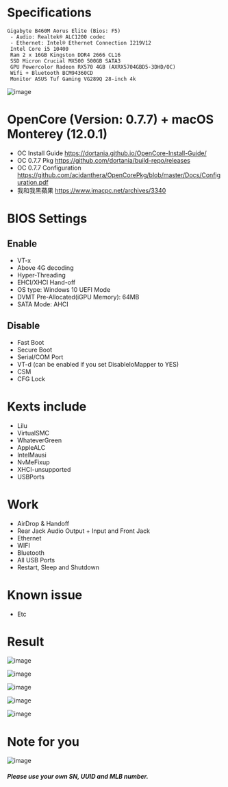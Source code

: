 # Specifications  
    Gigabyte B460M Aorus Elite (Bios: F5)
     - Audio: Realtek® ALC1200 codec
     - Ethernet: Intel® Ethernet Connection I219V12
     Intel Core i5 10400
     Ram 2 x 16GB Kingston DDR4 2666 CL16
     SSD Micron Crucial MX500 500GB SATA3
     GPU Powercolor Radeon RX570 4GB (AXRX5704GBD5-3DHD/OC)
     Wifi + Bluetooth BCM94360CD 
     Monitor ASUS Tuf Gaming VG289Q 28-inch 4k
  ![image](https://github.com/ericai0803/Gigabyte-B460M-Aorus-Elite-Hackintosh-Open-Core/blob/main/Images/system%20info.jpg)
     
# OpenCore (Version: 0.7.7) + macOS Monterey (12.0.1)
* OC Install Guide https://dortania.github.io/OpenCore-Install-Guide/
* OC 0.7.7 Pkg https://github.com/dortania/build-repo/releases
* OC 0.7.7 Configuration https://github.com/acidanthera/OpenCorePkg/blob/master/Docs/Configuration.pdf
* 我和我黑蘋果 https://www.imacpc.net/archives/3340
# BIOS Settings
## Enable
* VT-x
* Above 4G decoding
* Hyper-Threading
* EHCI/XHCI Hand-off
* OS type: Windows 10 UEFI Mode
* DVMT Pre-Allocated(iGPU Memory): 64MB
* SATA Mode: AHCI
## Disable
* Fast Boot
* Secure Boot
* Serial/COM Port
* VT-d (can be enabled if you set DisableIoMapper to YES)
* CSM
* CFG Lock 
# Kexts include
* Lilu
* VirtualSMC
* WhateverGreen
* AppleALC
* IntelMausi
* NvMeFixup 
* XHCI-unsupported
* USBPorts
# Work
* AirDrop & Handoff
* Rear Jack Audio Output + Input and Front Jack
* Ethernet
* WIFI
* Bluetooth
* All USB Ports
* Restart, Sleep and Shutdown
# Known issue
* Etc
# Result
![image](https://github.com/ericai0803/Gigabyte-B460M-Aorus-Elite-Hackintosh-Open-Core/blob/main/Images/Intel%20Gadget.jpg)

![image](https://github.com/ericai0803/Gigabyte-B460M-Aorus-Elite-Hackintosh-Open-Core/blob/main/Images/videoproc.jpg)

![image](https://github.com/ericai0803/Gigabyte-B460M-Aorus-Elite-Hackintosh-Open-Core/blob/main/Images/Geek5%20CPU%20Bench.png)

![image](https://github.com/ericai0803/Gigabyte-B460M-Aorus-Elite-Hackintosh-Open-Core/blob/main/Images/Geek5%20GPU%20Bench.png)

![image](https://github.com/ericai0803/Gigabyte-B460M-Aorus-Elite-Hackintosh-Open-Core/blob/main/Images/%20CineBenchR20.png)

# Note for you
![image](https://github.com/ericai0803/Gigabyte-B460M-Aorus-Elite-Hackintosh-Open-Core/blob/main/Images/Sereial.png)
##### Please use your own SN, UUID and MLB number.
